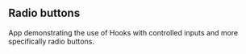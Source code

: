 ## Radio buttons

App demonstrating the use of Hooks with controlled inputs and more specifically radio buttons.
